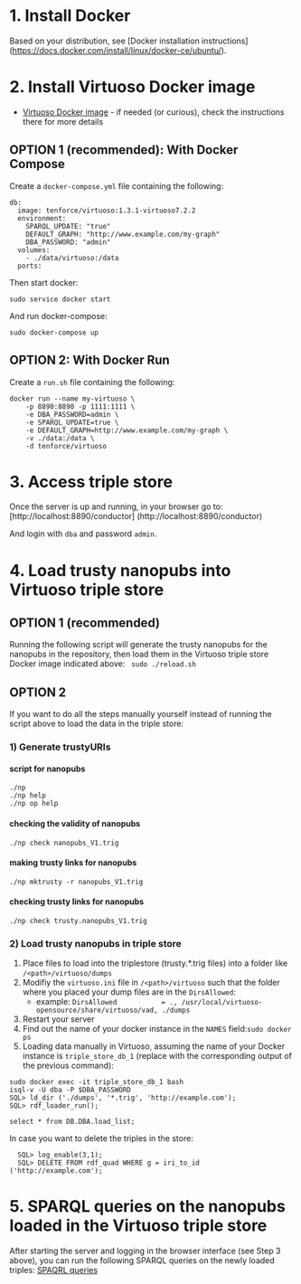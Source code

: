 
# 1. Install Docker
Based on your distribution, see [Docker installation instructions] (https://docs.docker.com/install/linux/docker-ce/ubuntu/).

# 2. Install Virtuoso Docker image
* [Virtuoso Docker image](https://github.com/tenforce/docker-virtuoso) - if needed (or curious), check the instructions there for more details


## OPTION 1 (__recommended__): With Docker Compose


Create a ```docker-compose.yml``` file containing the following:
```
db:
  image: tenforce/virtuoso:1.3.1-virtuoso7.2.2
  environment:
    SPARQL_UPDATE: "true"
    DEFAULT_GRAPH: "http://www.example.com/my-graph"
    DBA_PASSWORD: "admin"
  volumes:
    - ./data/virtuoso:/data
  ports:
```

Then start docker:
```
sudo service docker start
```

And run docker-compose:
```
sudo docker-compose up
```

## OPTION 2: With Docker Run


Create a ```run.sh``` file containing the following:
```
docker run --name my-virtuoso \
    -p 8890:8890 -p 1111:1111 \
    -e DBA_PASSWORD=admin \
    -e SPARQL_UPDATE=true \
    -e DEFAULT_GRAPH=http://www.example.com/my-graph \
    -v ./data:/data \
    -d tenforce/virtuoso
```

# 3. Access triple store

Once the server is up and running, in your browser go to:
[http://localhost:8890/conductor] (http://localhost:8890/conductor)

And login with ```dba``` and password ```admin```.


# 4. Load trusty nanopubs into Virtuoso triple store

## OPTION 1 (__recommended__)

Running the following script will generate the trusty nanopubs for the nanopubs in the repository, then load them in the Virtuoso triple store Docker image indicated above: ``` sudo ./reload.sh```

## OPTION 2
If you want to do all the steps manually yourself instead of running the script above to load the data in the triple store:

### 1) Generate trustyURIs

#### script for nanopubs
```
./np
./np help
./np op help
```

#### checking the validity of nanopubs
```
./np check nanopubs_V1.trig
```

#### making trusty links for nanopubs
```
./np mktrusty -r nanopubs_V1.trig
```

#### checking trusty links for nanopubs
```
./np check trusty.nanopubs_V1.trig
```

### 2) Load trusty nanopubs in triple store

1. Place files to load into the triplestore (trusty.\*.trig files) into a folder like ```/<path>/virtuoso/dumps```
2. Modifiy the ```virtuoso.ini``` file in ```/<path>/virtuoso``` such that the folder where you placed your dump files are in the ```DirsAllowed```:
    * example: ```DirsAllowed			= ., /usr/local/virtuoso-opensource/share/virtuoso/vad, ./dumps```
3. Restart your server
4. Find out the name of your docker instance in the ```NAMES``` field:```sudo docker ps```
5. Loading data manually in Virtuoso, assuming the name of your Docker instance is ```triple_store_db_1``` (replace with the corresponding output of the previous command):
  ```
  sudo docker exec -it triple_store_db_1 bash
  isql-v -U dba -P $DBA_PASSWORD
  SQL> ld_dir ('./dumps', '*.trig', 'http://example.com');
  SQL> rdf_loader_run();

  select * from DB.DBA.load_list;
  ```

In case you want to delete the triples in the store:
```
  SQL> log_enable(3,1);
  SQL> DELETE FROM rdf_quad WHERE g = iri_to_id ('http://example.com');
```

# 5. SPARQL queries on the nanopubs loaded in the Virtuoso triple store

After starting the server and logging in the browser interface (see Step 3 above), you can run the following SPARQL queries on the newly loaded triples: [SPAQRL queries](/queries/sparql_basic.md)
